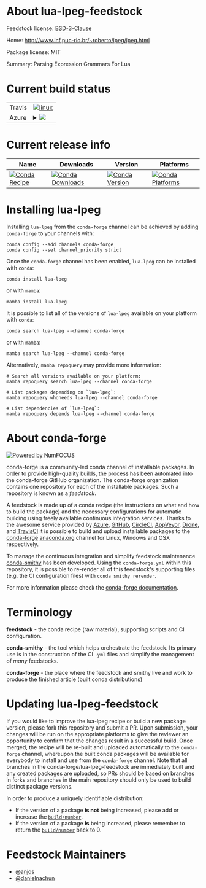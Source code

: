 About lua-lpeg-feedstock
========================

Feedstock license: [BSD-3-Clause](https://github.com/conda-forge/lua-lpeg-feedstock/blob/main/LICENSE.txt)

Home: http://www.inf.puc-rio.br/~roberto/lpeg/lpeg.html

Package license: MIT

Summary: Parsing Expression Grammars For Lua

Current build status
====================


<table><tr>
    <td>Travis</td>
    <td>
      <a href="https://app.travis-ci.com/conda-forge/lua-lpeg-feedstock">
        <img alt="linux" src="https://img.shields.io/travis/com/conda-forge/lua-lpeg-feedstock/main.svg?label=Linux">
      </a>
    </td>
  </tr>
    
  <tr>
    <td>Azure</td>
    <td>
      <details>
        <summary>
          <a href="https://dev.azure.com/conda-forge/feedstock-builds/_build/latest?definitionId=19284&branchName=main">
            <img src="https://dev.azure.com/conda-forge/feedstock-builds/_apis/build/status/lua-lpeg-feedstock?branchName=main">
          </a>
        </summary>
        <table>
          <thead><tr><th>Variant</th><th>Status</th></tr></thead>
          <tbody><tr>
              <td>linux_64</td>
              <td>
                <a href="https://dev.azure.com/conda-forge/feedstock-builds/_build/latest?definitionId=19284&branchName=main">
                  <img src="https://dev.azure.com/conda-forge/feedstock-builds/_apis/build/status/lua-lpeg-feedstock?branchName=main&jobName=linux&configuration=linux%20linux_64_" alt="variant">
                </a>
              </td>
            </tr><tr>
              <td>linux_aarch64</td>
              <td>
                <a href="https://dev.azure.com/conda-forge/feedstock-builds/_build/latest?definitionId=19284&branchName=main">
                  <img src="https://dev.azure.com/conda-forge/feedstock-builds/_apis/build/status/lua-lpeg-feedstock?branchName=main&jobName=linux&configuration=linux%20linux_aarch64_" alt="variant">
                </a>
              </td>
            </tr><tr>
              <td>osx_64</td>
              <td>
                <a href="https://dev.azure.com/conda-forge/feedstock-builds/_build/latest?definitionId=19284&branchName=main">
                  <img src="https://dev.azure.com/conda-forge/feedstock-builds/_apis/build/status/lua-lpeg-feedstock?branchName=main&jobName=osx&configuration=osx%20osx_64_" alt="variant">
                </a>
              </td>
            </tr><tr>
              <td>osx_arm64</td>
              <td>
                <a href="https://dev.azure.com/conda-forge/feedstock-builds/_build/latest?definitionId=19284&branchName=main">
                  <img src="https://dev.azure.com/conda-forge/feedstock-builds/_apis/build/status/lua-lpeg-feedstock?branchName=main&jobName=osx&configuration=osx%20osx_arm64_" alt="variant">
                </a>
              </td>
            </tr><tr>
              <td>win_64</td>
              <td>
                <a href="https://dev.azure.com/conda-forge/feedstock-builds/_build/latest?definitionId=19284&branchName=main">
                  <img src="https://dev.azure.com/conda-forge/feedstock-builds/_apis/build/status/lua-lpeg-feedstock?branchName=main&jobName=win&configuration=win%20win_64_" alt="variant">
                </a>
              </td>
            </tr>
          </tbody>
        </table>
      </details>
    </td>
  </tr>
</table>

Current release info
====================

| Name | Downloads | Version | Platforms |
| --- | --- | --- | --- |
| [![Conda Recipe](https://img.shields.io/badge/recipe-lua--lpeg-green.svg)](https://anaconda.org/conda-forge/lua-lpeg) | [![Conda Downloads](https://img.shields.io/conda/dn/conda-forge/lua-lpeg.svg)](https://anaconda.org/conda-forge/lua-lpeg) | [![Conda Version](https://img.shields.io/conda/vn/conda-forge/lua-lpeg.svg)](https://anaconda.org/conda-forge/lua-lpeg) | [![Conda Platforms](https://img.shields.io/conda/pn/conda-forge/lua-lpeg.svg)](https://anaconda.org/conda-forge/lua-lpeg) |

Installing lua-lpeg
===================

Installing `lua-lpeg` from the `conda-forge` channel can be achieved by adding `conda-forge` to your channels with:

```
conda config --add channels conda-forge
conda config --set channel_priority strict
```

Once the `conda-forge` channel has been enabled, `lua-lpeg` can be installed with `conda`:

```
conda install lua-lpeg
```

or with `mamba`:

```
mamba install lua-lpeg
```

It is possible to list all of the versions of `lua-lpeg` available on your platform with `conda`:

```
conda search lua-lpeg --channel conda-forge
```

or with `mamba`:

```
mamba search lua-lpeg --channel conda-forge
```

Alternatively, `mamba repoquery` may provide more information:

```
# Search all versions available on your platform:
mamba repoquery search lua-lpeg --channel conda-forge

# List packages depending on `lua-lpeg`:
mamba repoquery whoneeds lua-lpeg --channel conda-forge

# List dependencies of `lua-lpeg`:
mamba repoquery depends lua-lpeg --channel conda-forge
```


About conda-forge
=================

[![Powered by
NumFOCUS](https://img.shields.io/badge/powered%20by-NumFOCUS-orange.svg?style=flat&colorA=E1523D&colorB=007D8A)](https://numfocus.org)

conda-forge is a community-led conda channel of installable packages.
In order to provide high-quality builds, the process has been automated into the
conda-forge GitHub organization. The conda-forge organization contains one repository
for each of the installable packages. Such a repository is known as a *feedstock*.

A feedstock is made up of a conda recipe (the instructions on what and how to build
the package) and the necessary configurations for automatic building using freely
available continuous integration services. Thanks to the awesome service provided by
[Azure](https://azure.microsoft.com/en-us/services/devops/), [GitHub](https://github.com/),
[CircleCI](https://circleci.com/), [AppVeyor](https://www.appveyor.com/),
[Drone](https://cloud.drone.io/welcome), and [TravisCI](https://travis-ci.com/)
it is possible to build and upload installable packages to the
[conda-forge](https://anaconda.org/conda-forge) [anaconda.org](https://anaconda.org/)
channel for Linux, Windows and OSX respectively.

To manage the continuous integration and simplify feedstock maintenance
[conda-smithy](https://github.com/conda-forge/conda-smithy) has been developed.
Using the ``conda-forge.yml`` within this repository, it is possible to re-render all of
this feedstock's supporting files (e.g. the CI configuration files) with ``conda smithy rerender``.

For more information please check the [conda-forge documentation](https://conda-forge.org/docs/).

Terminology
===========

**feedstock** - the conda recipe (raw material), supporting scripts and CI configuration.

**conda-smithy** - the tool which helps orchestrate the feedstock.
                   Its primary use is in the construction of the CI ``.yml`` files
                   and simplify the management of *many* feedstocks.

**conda-forge** - the place where the feedstock and smithy live and work to
                  produce the finished article (built conda distributions)


Updating lua-lpeg-feedstock
===========================

If you would like to improve the lua-lpeg recipe or build a new
package version, please fork this repository and submit a PR. Upon submission,
your changes will be run on the appropriate platforms to give the reviewer an
opportunity to confirm that the changes result in a successful build. Once
merged, the recipe will be re-built and uploaded automatically to the
`conda-forge` channel, whereupon the built conda packages will be available for
everybody to install and use from the `conda-forge` channel.
Note that all branches in the conda-forge/lua-lpeg-feedstock are
immediately built and any created packages are uploaded, so PRs should be based
on branches in forks and branches in the main repository should only be used to
build distinct package versions.

In order to produce a uniquely identifiable distribution:
 * If the version of a package **is not** being increased, please add or increase
   the [``build/number``](https://docs.conda.io/projects/conda-build/en/latest/resources/define-metadata.html#build-number-and-string).
 * If the version of a package **is** being increased, please remember to return
   the [``build/number``](https://docs.conda.io/projects/conda-build/en/latest/resources/define-metadata.html#build-number-and-string)
   back to 0.

Feedstock Maintainers
=====================

* [@anjos](https://github.com/anjos/)
* [@danielnachun](https://github.com/danielnachun/)

